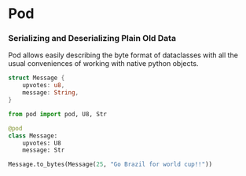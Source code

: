 # Pod
### Serializing and Deserializing Plain Old Data

Pod allows easily describing the byte format of dataclasses with all the usual 
conveniences of working with native python objects. 

```rust
struct Message {
    upvotes: u8,
    message: String,
}
```

```python
from pod import pod, U8, Str

@pod
class Message:
    upvotes: U8
    message: Str

Message.to_bytes(Message(25, "Go Brazil for world cup!!"))
```
